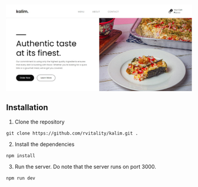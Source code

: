 ![landing](misc/hero-section.jpg)

## Installation

1. Clone the repository

```
git clone https://github.com/rvitality/kalim.git .
```

2. Install the dependencies

```
npm install
```

3. Run the server. Do note that the server runs on port 3000.

```
npm run dev
```
